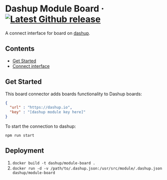 Dashup Module Board
&middot;
[![Latest Github release](https://img.shields.io/github/release/dashup/module-board.svg)](https://github.com/dashup/module-board/releases/latest)
=====

A connect interface for board on [dashup](https://dashup.io).

## Contents
* [Get Started](#get-started)
* [Connect interface](#connect)

## Get Started

This board connector adds boards functionality to Dashup boards:

```json
{
  "url" : "https://dashup.io",
  "key" : "[dashup module key here]"
}
```

To start the connection to dashup:

`npm run start`

## Deployment

1. `docker build -t dashup/module-board .`
2. `docker run -d -v /path/to/.dashup.json:/usr/src/module/.dashup.json dashup/module-board`